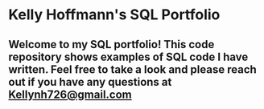 # Kelly Hoffmann's SQL Portfolio

## Welcome to my SQL portfolio! This code repository shows examples of SQL code I have written. Feel free to take a look and please reach out if you have any questions at Kellynh726@gmail.com
